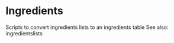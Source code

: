 # Ingredients
Scripts to convert ingredients lists to an ingredients table 
See also: ingredientslists
